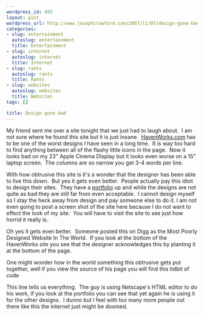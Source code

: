 ```yaml
--- 
wordpress_id: 493
layout: post
wordpress_url: http://www.josephcrawford.com/2007/11/07/design-gone-bad/
categories: 
- slug: entertainment
  autoslug: entertainment
  title: Entertainment
- slug: internet
  autoslug: internet
  title: Internet
- slug: rants
  autoslug: rants
  title: Rants
- slug: websites
  autoslug: websites
  title: Websites
tags: []

title: Design gone bad
---
```


My friend sent me over a site tonight that we just had to laugh about.  I am not sure where he found this site but it is just insane.  [HavenWorks.com](http://www.havenworks.com/) has to be one of the worst designs I have seen in a long time.  It is way too hard to find anything between all of the flashy little icons in the page.  Now it looks bad on my 23" Apple Cinema DIsplay but it looks even worse on a 15" laptop screen.  The columns are so narrow you get 3-4 words per line.
  
With how obtrusive this site is it's a wonder that the designer has been able to live this down.  But yes it gets even better.  People actually pay this idiot to design their sites.  They have a [portfolio](http://havenworks.com/web-design/) up and while the designs are not quite as bad they are still far from even acceptable.  I cannot design myself so I stay the heck away from design and pay someone else to do it. I am not even going to post a screen shot of the site here because I do not want to effect the look of my site.  You will have to  visit the site to see just how horrid it really is.
  <!--more-->  
Oh yes it gets even better.  Someone posted this on Digg as the Most Poorly Designed Website In The World.  If you look at the bottom of the HavenWorks site you see that the designer acknowledges this by planting it at the bottom of the page.
  
One might wonder how in the world something this obtrusive gets put together, well if you view the source of his page you will find this tidbit of code
  >   
<meta name="GENERATOR" content="Mozilla/4.8 [en] (Windows NT 5.0; U) [Netscape]" />
  
This line tells us everything.  The guy is using Netscape's HTML editor to do his work, if you look at the portfolio you can see that yet again he is using it for the other designs.  I dunno but I feel with too many more people out there like this the internet just might be doomed.
